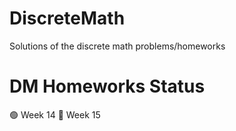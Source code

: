 # DiscreteMath
Solutions of the discrete math problems/homeworks
# DM Homeworks Status
🟢 Week 14
🔴 Week 15

